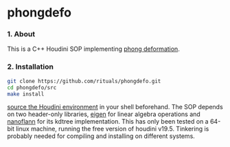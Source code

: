 # phongdefo

### 1. About

This is a C++ Houdini SOP implementing [phong deformation](https://graphics.pixar.com/library/PhongDefo/paper.pdf). 

### 2. Installation

```bash 
git clone https://github.com/rituals/phongdefo.git
cd phongdefo/src
make install
```

[source the Houdini environment](https://www.sidefx.com/docs/hdk/_h_d_k__intro__compiling.html) in your shell beforehand. The SOP depends on two header-only libraries, [eigen](https://gitlab.com/libeigen/eigen) for linear algebra operations and [nanoflann](https://github.com/jlblancoc/nanoflann) for its kdtree implementation. This has only been tested on a 64-bit linux machine, running the free version of houdini v19.5. Tinkering is probably needed for compiling and installing on different systems.


